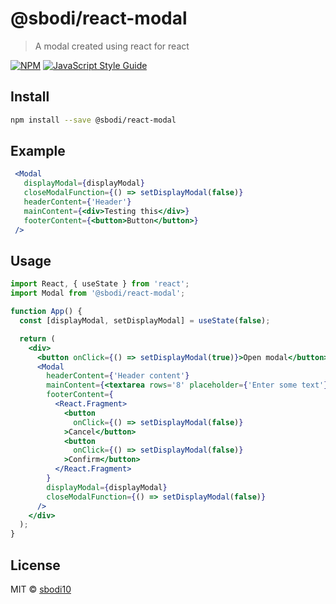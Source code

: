 # @sbodi/react-modal

> A modal created using react for react

[![NPM](https://img.shields.io/npm/v/@sbodi/react-modal.svg)](https://www.npmjs.com/package/@sbodi/react-modal) [![JavaScript Style Guide](https://img.shields.io/badge/code_style-standard-brightgreen.svg)](https://standardjs.com)

## Install

```bash
npm install --save @sbodi/react-modal
```

## Example
```jsx
 <Modal
   displayModal={displayModal}
   closeModalFunction={() => setDisplayModal(false)}
   headerContent={'Header'}
   mainContent={<div>Testing this</div>}
   footerContent={<button>Button</button>}
 />
```

## Usage
```jsx
import React, { useState } from 'react';
import Modal from '@sbodi/react-modal';

function App() {
  const [displayModal, setDisplayModal] = useState(false);

  return (
    <div>
      <button onClick={() => setDisplayModal(true)}>Open modal</button>
      <Modal
        headerContent={'Header content'}
        mainContent={<textarea rows='8' placeholder={'Enter some text'} />}
        footerContent={
          <React.Fragment>
            <button
              onClick={() => setDisplayModal(false)}
            >Cancel</button>
            <button
              onClick={() => setDisplayModal(false)}
            >Confirm</button>
          </React.Fragment>
        }
        displayModal={displayModal}
        closeModalFunction={() => setDisplayModal(false)}
      />
    </div>
  );
}
```

## License

MIT © [sbodi10](https://github.com/sbodi10)
